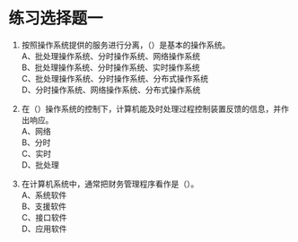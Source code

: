 # 练习选择题一

1. 按照操作系统提供的服务进行分离，（）是基本的操作系统。<br/>
A、批处理操作系统、分时操作系统、网络操作系统<br/>
B、批处理操作系统、分时操作系统、实时操作系统<br/>
C、批处理操作系统、分时操作系统、分布式操作系统<br/>
D、分时操作系统、网络操作系统、分布式操作系统<br/>

2. 在（）操作系统的控制下，计算机能及时处理过程控制装置反馈的信息，并作出响应。<br/>
A、网络<br/>
B、分时<br/>
C、实时<br/>
D、批处理<br/>

3. 在计算机系统中，通常把财务管理程序看作是（）。<br/>
A、系统软件<br/>
B、支援软件<br/>
C、接口软件<br/>
D、应用软件<br/>